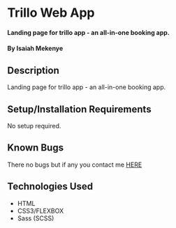 # Trillo Web App
#### Landing page for trillo app - an all-in-one booking app.
#### By **Isaiah Mekenye**
## Description
Landing page for trillo app - an all-in-one booking app.
## Setup/Installation Requirements
No setup required.
## Known Bugs
There no bugs but if any you contact me <a href="https://github.com/imekenye/natours-projects/issues/new">HERE</a>
## Technologies Used
* HTML
* CSS3/FLEXBOX
* Sass (SCSS)
